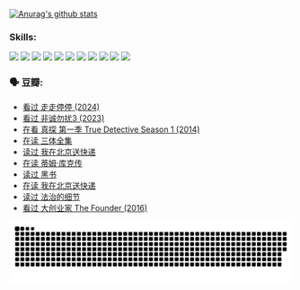 
[![Anurag's github stats](https://github-readme-stats.vercel.app/api?username=w940853815)](https://github.com/anuraghazra/github-readme-stats)

### Skills:

<code><img height="32" src="https://cdn.jsdelivr.net/npm/simple-icons@v5/icons/python.svg"></code>
<code><img height="32" src="https://cdn.jsdelivr.net/npm/simple-icons@v5/icons/javascript.svg"></code>
<code><img height="32" src="https://cdn.jsdelivr.net/npm/simple-icons@v5/icons/django.svg"></code>
<code><img height="32" src="https://cdn.jsdelivr.net/npm/simple-icons@v5/icons/flask.svg"></code>
<code><img height="32" src="https://cdn.jsdelivr.net/npm/simple-icons@v5/icons/vuetify.svg"></code>
<code><img height="32" src="https://cdn.jsdelivr.net/npm/simple-icons@v5/icons/git.svg"></code>
<code><img height="32" src="https://cdn.jsdelivr.net/npm/simple-icons@v5/icons/docker.svg"></code>
<code><img height="32" src="https://cdn.jsdelivr.net/npm/simple-icons@v5/icons/postgresql.svg"></code>
<code><img height="32" src="https://cdn.jsdelivr.net/npm/simple-icons@v5/icons/elasticsearch.svg"></code>
<code><img height="32" src="https://cdn.jsdelivr.net/npm/simple-icons@v5/icons/macos.svg"></code>
<code><img height="32" src="https://cdn.jsdelivr.net/npm/simple-icons@v5/icons/linux.svg"></code>

### 🗣 豆瓣:

<!-- DOUBAN-ACTIVITIES:START -->
- [看过 走走停停‎ (2024)](https://www.douban.com/people/136069238/status/4684430230/?_i=23573191)
- [看过 非诚勿扰3‎ (2023)](https://www.douban.com/people/136069238/status/4676324100/?_i=23573191)
- [在看 真探 第一季 True Detective Season 1‎ (2014)](https://www.douban.com/people/136069238/status/4673382852/?_i=23573191)
- [在读 三体全集](https://www.douban.com/people/136069238/status/4672842521/?_i=23573191)
- [读过 我在北京送快递](https://www.douban.com/people/136069238/status/4672842036/?_i=23573191)
- [在读 蒂姆·库克传](https://www.douban.com/people/136069238/status/4663517053/?_i=23573191)
- [读过 黑书](https://www.douban.com/people/136069238/status/4663516022/?_i=23573191)
- [在读 我在北京送快递](https://www.douban.com/people/136069238/status/4658098365/?_i=23573191)
- [读过 法治的细节](https://www.douban.com/people/136069238/status/4657347558/?_i=23573191)
- [看过 大创业家 The Founder‎ (2016)](https://www.douban.com/people/136069238/status/4649667693/?_i=23573191)
<!-- DOUBAN-ACTIVITIES:END -->


![Snake animation](https://raw.githubusercontent.com/w940853815/w940853815/output/github-contribution-grid-snake.svg)

<!--
**w940853815/w940853815** is a ✨ _special_ ✨ repository because its `README.md` (this file) appears on your GitHub profile.

Here are some ideas to get you started:

- 🔭 I’m currently working on ...
- 🌱 I’m currently learning ...
- 👯 I’m looking to collaborate on ...
- 🤔 I’m looking for help with ...
- 💬 Ask me about ...
- 📫 How to reach me: ...
- 😄 Pronouns: ...
- ⚡ Fun fact: ...
-->
